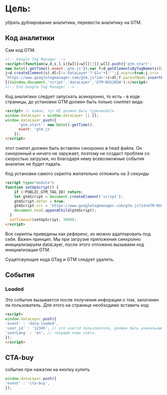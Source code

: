 # Цель:
убрать дублирование аналитики, перевести аналитику на GTM.

## Код аналитики
Сам код GTM:
```html
<!-- Google Tag Manager -->
<script>(function(w,d,s,l,i){w[l]=w[l]||[];w[l].push({'gtm.start':
new Date().getTime(),event:'gtm.js'});var f=d.getElementsByTagName(s)[0],
j=d.createElement(s),dl=l!='dataLayer'?'&l='+l:'';j.async=true;j.src=
'https://www.googletagmanager.com/gtm.js?id='+i+dl;f.parentNode.insertBefore(j,f);
})(window,document,'script','dataLayer','GTM-NSG2B5W');</script>
<!-- End Google Tag Manager -->
```

Код аналитики следует запускать асинхронно, то есть - в коде страницы, до установки GTM  должен быть только сниппет вида:
```html
<script> // важно, тут НЕ должно быть type=module
window.dataLayer = window.dataLayer || [];
window.dataLayer.push({
      'gtm.start': new Date().getTime(),
      event: 'gtm.js'
    });
</script>
```
этот снипет должен быть вставлен синхронно в head файла. Он синхронный и ничего не заружает, поэтому не создаст проблем со скоростью загрузки, но благодаря нему всевозможные события аналитик не будет падать.

Код установки самого скрипта желательно отложить на 3 секунды
```html
<script type="module">
function setUpScript() {
    if (!PUBLIC_GTM_TAG_ID) return;
    let gtmScript = document.createElement('script');
    gtmScript.defer = true;
    gtmScript.src = `https://www.googletagmanager.com/gtm.js?id=GTM-NSG2B5W&l=dataLayer`;
    document.head.appendChild(gtmScript);
  }
  setTimeout(setUpScript, 3000);
</script>
```

Все скрипты приведены как референс, их можно адаптировать под себя. Важен принцип.
Мы при загрузке приложения синхронно инициализируем dataLayer, после этого отложено вызываем код инициализации GTM.

Сущетсвующие кода GTag и GTM следует удалить.
## События
### Loaded
Это событие вызывается после получения инфорации о том, залогинен ли пользователь.
Для этого на странице необходимо вставить код:
```html
<script>
window.dataLayer.push({
'event' : 'data-loaded',
'user_id' : '12345', // это userid пользователя, должен быть уникальным для каждого пользователя. Если пользователь не залогинен содержит ''
'userLang' : 'en', // текущий язык сайта.
});
</script>
```

## CTA-buy
событие при нажатии на кнопку купить
```javascript
window.dataLayer.push({
'event' : 'cta-buy',
});
```
